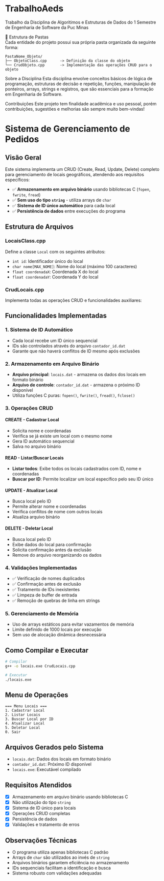# TrabalhoAeds

Trabalho da Disciplina de Algoritimos e Estruturas de Dados do 1 Semestre de Engenharia de Software da Puc Minas

📁 Estrutura de Pastas  
Cada entidade do projeto possui sua própria pasta organizada da seguinte forma:

    PastaNome_Objeto/
    ├── ObjetoClass.cpp      -> Definição da classe do objeto
    └── CrudObjeto.cpp       -> Implementação das operações CRUD para o objeto

Sobre a Disciplina
Esta disciplina envolve conceitos básicos de lógica de programação, estruturas de decisão e repetição, funções, manipulação de ponteiros, arrays, strings e registros, que são essenciais para a formação em Engenharia de Software.

Contribuições
Este projeto tem finalidade acadêmica e uso pessoal, porém contribuições, sugestões e melhorias são sempre muito bem-vindas!


# Sistema de Gerenciamento de Pedidos

## Visão Geral
Este sistema implementa um CRUD (Create, Read, Update, Delete) completo para gerenciamento de locais geográficos, atendendo aos requisitos específicos:

- ✅ **Armazenamento em arquivo binário** usando bibliotecas C (`fopen`, `fwrite`, `fread`)
- ✅ **Sem uso do tipo `string`** - utiliza arrays de `char`
- ✅ **Sistema de ID único automático** para cada local
- ✅ **Persistência de dados** entre execuções do programa

## Estrutura de Arquivos

### LocaisClass.cpp
Define a classe `Local` com os seguintes atributos:
- `int id`: Identificador único do local
- `char nome[MAX_NOME]`: Nome do local (máximo 100 caracteres)
- `float coordenadaX`: Coordenada X do local
- `float coordenadaY`: Coordenada Y do local

### CrudLocais.cpp
Implementa todas as operações CRUD e funcionalidades auxiliares:

## Funcionalidades Implementadas

### 1. **Sistema de ID Automático**
- Cada local recebe um ID único sequencial
- IDs são controlados através do arquivo `contador_id.dat`
- Garante que não haverá conflitos de ID mesmo após exclusões

### 2. **Armazenamento em Arquivo Binário**
- **Arquivo principal**: `locais.dat` - armazena os dados dos locais em formato binário
- **Arquivo de controle**: `contador_id.dat` - armazena o próximo ID disponível
- Utiliza funções C puras: `fopen()`, `fwrite()`, `fread()`, `fclose()`

### 3. **Operações CRUD**

#### **CREATE - Cadastrar Local**
- Solicita nome e coordenadas
- Verifica se já existe um local com o mesmo nome
- Gera ID automático sequencial
- Salva no arquivo binário

#### **READ - Listar/Buscar Locais**
- **Listar todos**: Exibe todos os locais cadastrados com ID, nome e coordenadas
- **Buscar por ID**: Permite localizar um local específico pelo seu ID único

#### **UPDATE - Atualizar Local**
- Busca local pelo ID
- Permite alterar nome e coordenadas
- Verifica conflitos de nome com outros locais
- Atualiza arquivo binário

#### **DELETE - Deletar Local**
- Busca local pelo ID
- Exibe dados do local para confirmação
- Solicita confirmação antes da exclusão
- Remove do arquivo reorganizando os dados

### 4. **Validações Implementadas**
- ✅ Verificação de nomes duplicados
- ✅ Confirmação antes de exclusão
- ✅ Tratamento de IDs inexistentes
- ✅ Limpeza de buffer de entrada
- ✅ Remoção de quebras de linha em strings

### 5. **Gerenciamento de Memória**
- Uso de arrays estáticos para evitar vazamentos de memória
- Limite definido de 1000 locais por execução
- Sem uso de alocação dinâmica desnecessária

## Como Compilar e Executar

```bash
# Compilar
g++ -o locais.exe CrudLocais.cpp

# Executar
./locais.exe
```

## Menu de Operações
```
=== Menu Locais ===
1. Cadastrar Local
2. Listar Locais
3. Buscar Local por ID
4. Atualizar Local
5. Deletar Local
0. Sair
```

## Arquivos Gerados pelo Sistema
- `locais.dat`: Dados dos locais em formato binário
- `contador_id.dat`: Próximo ID disponível
- `locais.exe`: Executável compilado

## Requisitos Atendidos
- [x] Armazenamento em arquivo binário usando bibliotecas C
- [x] Não utilização do tipo `string`
- [x] Sistema de ID único para locais
- [x] Operações CRUD completas
- [x] Persistência de dados
- [x] Validações e tratamento de erros

## Observações Técnicas
- O programa utiliza apenas bibliotecas C padrão
- Arrays de `char` são utilizados ao invés de `string`
- Arquivos binários garantem eficiência no armazenamento
- IDs sequenciais facilitam a identificação e busca
- Sistema robusto com validações adequadas 

